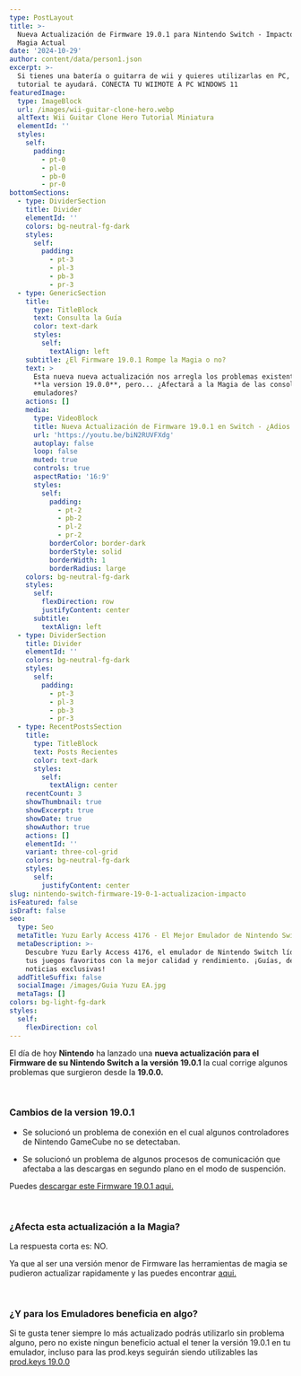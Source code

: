 ```yaml
---
type: PostLayout
title: >-
  Nueva Actualización de Firmware 19.0.1 para Nintendo Switch - Impacto en la
  Magia Actual
date: '2024-10-29'
author: content/data/person1.json
excerpt: >-
  Si tienes una batería o guitarra de wii y quieres utilizarlas en PC, este
  tutorial te ayudará. CONECTA TU WIIMOTE A PC WINDOWS 11
featuredImage:
  type: ImageBlock
  url: /images/wii-guitar-clone-hero.webp
  altText: Wii Guitar Clone Hero Tutorial Miniatura
  elementId: ''
  styles:
    self:
      padding:
        - pt-0
        - pl-0
        - pb-0
        - pr-0
bottomSections:
  - type: DividerSection
    title: Divider
    elementId: ''
    colors: bg-neutral-fg-dark
    styles:
      self:
        padding:
          - pt-3
          - pl-3
          - pb-3
          - pr-3
  - type: GenericSection
    title:
      type: TitleBlock
      text: Consulta la Guía
      color: text-dark
      styles:
        self:
          textAlign: left
    subtitle: ¿El Firmware 19.0.1 Rompe la Magia o no?
    text: >
      Esta nueva nueva actualización nos arregla los problemas existentes de
      **la version 19.0.0**, pero... ¿Afectará a la Magia de las consolas y
      emuladores?
    actions: []
    media:
      type: VideoBlock
      title: Nueva Actualización de Firmware 19.0.1 en Switch - ¿Adios a la magia?
      url: 'https://youtu.be/biN2RUVFXdg'
      autoplay: false
      loop: false
      muted: true
      controls: true
      aspectRatio: '16:9'
      styles:
        self:
          padding:
            - pt-2
            - pb-2
            - pl-2
            - pr-2
          borderColor: border-dark
          borderStyle: solid
          borderWidth: 1
          borderRadius: large
    colors: bg-neutral-fg-dark
    styles:
      self:
        flexDirection: row
        justifyContent: center
      subtitle:
        textAlign: left
  - type: DividerSection
    title: Divider
    elementId: ''
    colors: bg-neutral-fg-dark
    styles:
      self:
        padding:
          - pt-3
          - pl-3
          - pb-3
          - pr-3
  - type: RecentPostsSection
    title:
      type: TitleBlock
      text: Posts Recientes
      color: text-dark
      styles:
        self:
          textAlign: center
    recentCount: 3
    showThumbnail: true
    showExcerpt: true
    showDate: true
    showAuthor: true
    actions: []
    elementId: ''
    variant: three-col-grid
    colors: bg-neutral-fg-dark
    styles:
      self:
        justifyContent: center
slug: nintendo-switch-firmware-19-0-1-actualizacion-impacto
isFeatured: false
isDraft: false
seo:
  type: Seo
  metaTitle: Yuzu Early Access 4176 - El Mejor Emulador de Nintendo Switch
  metaDescription: >-
    Descubre Yuzu Early Access 4176, el emulador de Nintendo Switch líder. Juega
    tus juegos favoritos con la mejor calidad y rendimiento. ¡Guías, descargas y
    noticias exclusivas!
  addTitleSuffix: false
  socialImage: /images/Guia Yuzu EA.jpg
  metaTags: []
colors: bg-light-fg-dark
styles:
  self:
    flexDirection: col
---
```

El día de hoy **Nintendo** ha lanzado una **nueva actualización para el Firmware de su Nintendo Switch a la versión 19.0.1** la cual corrige algunos problemas que surgieron desde la **19.0.0.**

<br>

### Cambios de la version 19.0.1

*   Se solucionó un problema de conexión en el cual algunos controladores de Nintendo GameCube no se detectaban.

*   Se solucionó un problema de algunos procesos de comunicación que afectaba a las descargas en segundo plano en el modo de suspención.

Puedes [descargar este Firmware 19.0.1 aqui.](/firmwares)

<br>

### ¿Afecta esta actualización a la Magia?

La respuesta corta es: NO.

Ya que al ser una versión menor de Firmware las herramientas de magia se pudieron actualizar rapidamente y las puedes encontrar [aqui.](https://bit.ly/4e4khxh)

<br>

### ¿Y para los Emuladores beneficia en algo?

Si te gusta tener siempre lo más actualizado podrás utilizarlo sin problema alguno, pero no existe ningun beneficio actual el tener la versión 19.0.1 en tu emulador, incluso para las prod.keys seguirán siendo utilizables las [prod.keys 19.0.0](/prodkeys)
